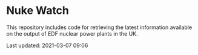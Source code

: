 # Nuke Watch

This repository includes code for retrieving the latest information available on the output of EDF nuclear power plants in the UK.

Last updated: 2021-03-07 09:06